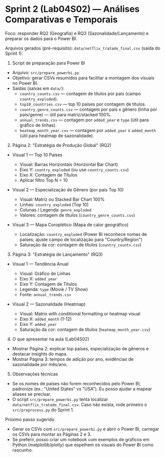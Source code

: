 # Sprint 2 (Lab04S02) — Análises Comparativas e Temporais

Foco: responder RQ2 (Geografia) e RQ3 (Sazonalidade/Lançamento) e preparar os dados para o Power BI.

Arquivos gerados (pré-requisito): `data/netflix_tratado_final.csv` (saída do Sprint 1).

1) Script de preparação para Power BI
- Arquivo: `src/prepare_powerbi.py`
- Objetivo: gerar CSVs resumidos para facilitar a montagem dos visuais no Power BI.
- Saídas (salvas em `data/`):
  - `country_counts.csv` — contagem de títulos por país (campo `country_exploded`).
  - `top10_countries.csv` — top 10 países por contagem de títulos.
  - `country_genre_counts.csv` — contagem por país x gênero (linha por país/genre) — útil para matriz/stacked 100%.
  - `annual_trends.csv` — contagem por `added_year` e `type` (útil para gráfico de linhas).
  - `heatmap_month_year.csv` — contagem por `added_year` x `added_month` (útil para heatmap de sazonalidade).

2) Página 2: "Estratégia de Produção Global" (RQ2)
- Visual 1 — Top 10 Países
  - Visual: Barras Horizontais (Horizontal Bar Chart)
  - Eixo Y: `country_exploded` (ou use `country_counts.csv`)
  - Eixo X: Contagem de Títulos
  - Aplicar filtro Top N = 10

- Visual 2 — Especialização de Gênero (por país Top 10)
  - Visual: Matriz ou Stacked Bar Chart 100%
  - Linhas: `country_exploded` (Top 10)
  - Colunas / Legenda: `genre_exploded`
  - Valores: contagem de títulos (`country_genre_counts.csv`)

- Visual 3 — Mapa Coroplético (Mapa de calor geográfico)
  - Localização: `country_exploded` (Power BI reconhece nomes de países; ajuste campo de localização para "Country/Region")
  - Saturação da cor: contagem de títulos (`country_counts.csv`)

3) Página 3: "Estratégia de Lançamento" (RQ3)
- Visual 1 — Tendência Anual
  - Visual: Gráfico de Linhas
  - Eixo X: `added_year`
  - Eixo Y: Contagem de Títulos
  - Legenda: `type` (Movie / TV Show)
  - Fonte: `annual_trends.csv`

- Visual 2 — Sazonalidade (Heatmap)
  - Visual: Matrix with conditional formatting or heatmap visual
  - Eixo X: `added_month` (1-12)
  - Eixo Y: `added_year`
  - Saturação da cor: contagem de títulos (`heatmap_month_year.csv`)

4) O que apresentar na aula (Lab04S02)
- Mostrar Página 2: explicar top países, especialização de gêneros e destacar insights do mapa.
- Mostrar Página 3: tempos de adição por ano, evidências de sazonalidade por mês/ano.

5) Observações técnicas
- Se os nomes de países não forem reconhecidos pelo Power BI, padronize (ex.: "United States" vs "USA"). Eu posso ajudar a mapear aliases se precisar.
- O script `src/prepare_powerbi.py` tenta localizar `data/netflix_tratado_final.csv`. Caso não exista, rode primeiro o `src/preprocess.py` do Sprint 1.

Próximo passo sugerido
- Gerar os CSVs com `src/prepare_powerbi.py` e abrir o Power BI, carregar os CSVs para montar as Páginas 2 e 3.
- Se preferir, posso criar um notebook com exemplos de gráficos em Python (matplotlib/plotly) que espelhem os visuais do Power BI como rascunho.
